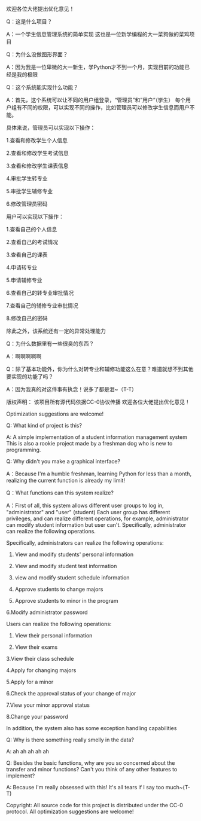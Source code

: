 欢迎各位大佬提出优化意见！

Q：这是什么项目？

A：一个学生信息管理系统的简单实现
这也是一位新学编程的大一菜狗做的菜鸡项目


Q：为什么没做图形界面？

A：因为我是一位卑微的大一新生，学Python才不到一个月，实现目前的功能已经是我的极限


Q：这个系统能实现什么功能？

A：首先，这个系统可以让不同的用户组登录，“管理员”和”用户“（学生）
每个用户组有不同的权限，可以实现不同的操作，比如管理员可以修改学生信息而用户不能。


具体来说，管理员可以实现以下操作：

1.查看和修改学生个人信息

2.查看和修改学生考试信息

3.查看和修改学生课表信息

4.审批学生转专业

5.审批学生辅修专业

6.修改管理员密码

用户可以实现以下操作：

1.查看自己的个人信息

2.查看自己的考试情况

3.查看自己的课表

4.申请转专业

5.申请辅修专业

6.查看自己的转专业审批情况

7.查看自己的辅修专业审批情况

8.修改自己的密码

除此之外，该系统还有一定的异常处理能力


Q：为什么数据里有一些很臭的东西？

A：啊啊啊啊啊


Q：除了基本功能外，你为什么对转专业和辅修功能这么在意？难道就想不到其他要实现的功能了吗？

A：因为我真的对这件事有执念！说多了都是泪~（T-T）


版权声明：
该项目所有源代码依据CC-0协议传播
欢迎各位大佬提出优化意见！

Optimization suggestions are welcome!

Q: What kind of project is this?

A: A simple implementation of a student information management system This is also a rookie project made by a freshman dog who is new to programming.

Q: Why didn't you make a graphical interface?

A：Because I'm a humble freshman, learning Python for less than a month, realizing the current function is already my limit!

Q：What functions can this system realize?

A：First of all, this system allows different user groups to log in, "administrator" and "user" (student) Each user group has different privileges, and can realize different operations, for example, administrator can modify student information but user can't. Specifically, administrator can realize the following operations.

Specifically, administrators can realize the following operations:

1. View and modify students' personal information

2. View and modify student test information

3. view and modify student schedule information

4. Approve students to change majors

5. Approve students to minor in the program

6.Modify administrator password

Users can realize the following operations:

1. View their personal information

2. View their exams

3.View their class schedule

4.Apply for changing majors

5.Apply for a minor

6.Check the approval status of your change of major

7.View your minor approval status

8.Change your password

In addition, the system also has some exception handling capabilities

Q: Why is there something really smelly in the data?

A: ah ah ah ah ah

Q: Besides the basic functions, why are you so concerned about the transfer and minor functions? Can't you think of any other features to implement?

A: Because I'm really obsessed with this! It's all tears if I say too much~(T-T)

Copyright: All source code for this project is distributed under the CC-0 protocol. All optimization suggestions are welcome!
